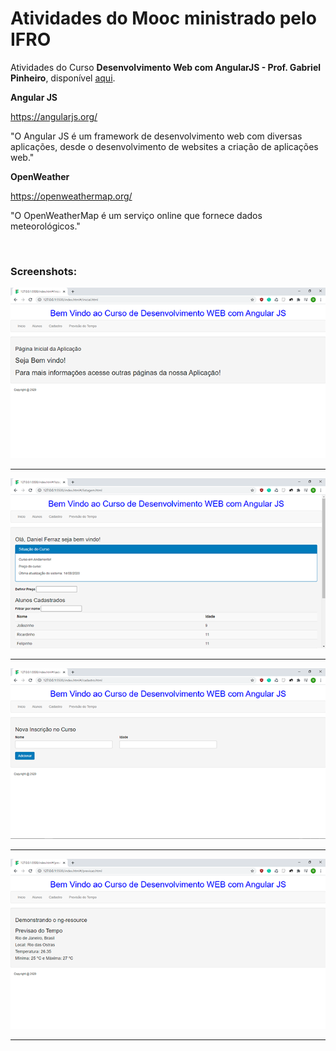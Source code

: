 #  Atividades do Mooc ministrado pelo IFRO

Atividades do Curso **Desenvolvimento Web com AngularJS - Prof. Gabriel Pinheiro**, disponível [aqui](https://mooc.ifro.edu.br/course/desenvolvimento-web-com-angularjs/intro "IF MOOCs").

**Angular JS**

https://angularjs.org/

"O Angular JS é um framework de desenvolvimento web com diversas aplicações, 
desde o desenvolvimento de websites a criação de aplicações web."

**OpenWeather**

https://openweathermap.org/

"O OpenWeatherMap é um serviço online que fornece dados meteorológicos."

<br>

### Screenshots:

![](https://github.com/danielfbrg/Angular-JS-MOOC-IFRO/blob/master/screenshots/1.png)

_______

![](https://github.com/danielfbrg/Angular-JS-MOOC-IFRO/blob/master/screenshots/2.png)

_______

![](https://github.com/danielfbrg/Angular-JS-MOOC-IFRO/blob/master/screenshots/3.png)

_______

![](https://github.com/danielfbrg/Angular-JS-MOOC-IFRO/blob/master/screenshots/4.png)

_______
